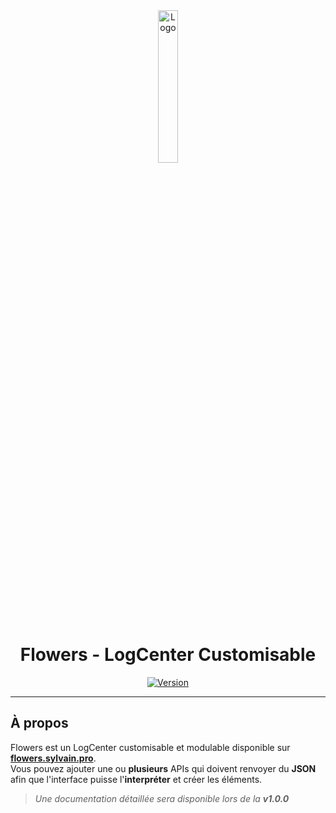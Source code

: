 <div align="center">
  <a href="https://flowers.sylvain.pro"><img src="https://flowers.sylvain.pro/images/logo.png" alt="Logo" width="25%" height="auto"></a>

  # Flowers - LogCenter Customisable
  [![Version](https://custom-icon-badges.demolab.com/badge/Version%20:-v0.3.0-ee6464?logo=flowers.sylvain.pro&labelColor=23272A)](https://github.com/20syldev/flowers/releases/latest)
</div>

---

## À propos
Flowers est un LogCenter customisable et modulable disponible sur **[flowers.sylvain.pro](https://flowers.sylvain.pro)**.  
Vous pouvez ajouter une ou **plusieurs** APIs qui doivent renvoyer du **JSON** afin que l'interface puisse l'**interpréter** et créer les éléments.
> *Une documentation détaillée sera disponible lors de la **v1.0.0***
